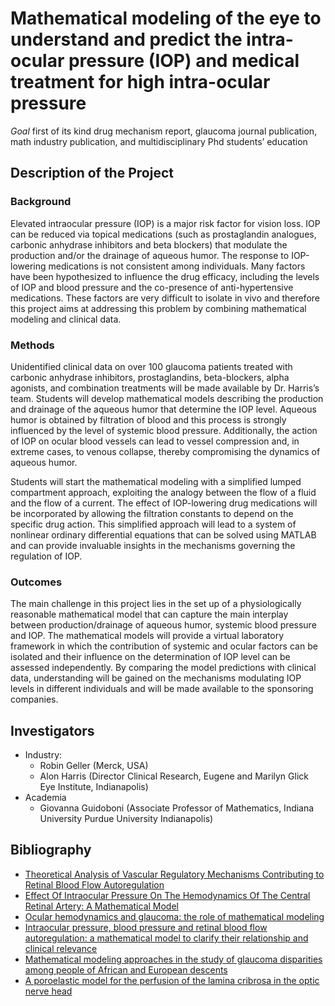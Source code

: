 Mathematical modeling of the eye to understand and predict the intra-ocular pressure (IOP) and medical treatment for high intra-ocular pressure
================================================================================


*Goal* first of its kind drug mechanism report, glaucoma journal publication,
math industry publication, and multidisciplinary Phd students’ education

Description of the Project
--------------------------

### Background ###

Elevated intraocular pressure (IOP) is a major risk factor for vision
loss. IOP can be reduced via topical medications (such as prostaglandin
analogues, carbonic anhydrase inhibitors and beta blockers) that modulate the
production and/or the drainage of aqueous humor. The response to IOP-lowering
medications is not consistent among individuals. Many factors have been
hypothesized to influence the drug efficacy, including the levels of IOP and
blood pressure and the co-presence of anti-hypertensive medications. These
factors are very difficult to isolate in vivo and therefore this project aims
at addressing this problem by combining mathematical modeling and clinical
data.

### Methods ###

Unidentified clinical data on over 100 glaucoma patients treated with
carbonic anhydrase inhibitors, prostaglandins, beta-blockers, alpha agonists,
and combination treatments will be made available by Dr. Harris’s
team. Students will develop mathematical models describing the production and
drainage of the aqueous humor that determine the IOP level. Aqueous humor is
obtained by filtration of blood and this process is strongly influenced by the
level of systemic blood pressure. Additionally, the action of IOP on ocular
blood vessels can lead to vessel compression and, in extreme cases, to venous
collapse, thereby compromising the dynamics of aqueous humor.

Students will start the mathematical modeling with a simplified lumped
compartment approach, exploiting the analogy between the flow of a fluid and
the flow of a current. The effect of IOP-lowering drug medications will be
incorporated by allowing the filtration constants to depend on the specific
drug action. This simplified approach will lead to a system of nonlinear
ordinary differential equations that can be solved using MATLAB and can
provide invaluable insights in the mechanisms governing the regulation of IOP.

### Outcomes ###


The main challenge in this project lies in the set up of a physiologically
reasonable mathematical model that can capture the main interplay between
production/drainage of aqueous humor, systemic blood pressure and IOP. The
mathematical models will provide a virtual laboratory framework in which the
contribution of systemic and ocular factors can be isolated and their
influence on the determination of IOP level can be assessed independently. By
comparing the model predictions with clinical data, understanding will be
gained on the mechanisms modulating IOP levels in different individuals and
will be made available to the sponsoring companies.

Investigators
-------------

 - Industry:
    - Robin Geller (Merck, USA)
    - Alon Harris (Director Clinical Research, Eugene and Marilyn Glick Eye Institute, Indianapolis)
 - Academia
   - Giovanna Guidoboni (Associate Professor of Mathematics, Indiana University Purdue University Indianapolis)

Bibliography
------------

 - [Theoretical Analysis of Vascular Regulatory Mechanisms Contributing to Retinal Blood Flow Autoregulation](merck/Arciero_GG_IOVS.pdf?raw=true)
 - [Effect Of Intraocular Pressure On The Hemodynamics Of The Central Retinal Artery: A Mathematical Model](merck/CRA_nonlinear.pdf?raw=true)
 - [Ocular hemodynamics and glaucoma: the role of mathematical modeling](merck/EJO-D-12-00487.HARRIS_139-146.pdf?raw=true)
 - [Intraocular pressure, blood pressure and retinal blood flow autoregulation: a mathematical model to clarify their relationship and clinical relevance](merck/IOP_retinal_circulation_final.pdf?raw=true)
 - [Mathematical modeling approaches in the study of glaucoma disparities among people of African and European descents](merck/JCSMD-AD-ED_revised_final.pdf?raw=true)
 - [A poroelastic model for the perfusion of the lamina cribrosa in the optic nerve head](merck/PaperLC_revised_final.pdf?raw=true)
